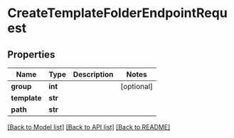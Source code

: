 # CreateTemplateFolderEndpointRequest

## Properties

Name | Type | Description | Notes
------------ | ------------- | ------------- | -------------
**group** | **int** |  | [optional] 
**template** | **str** |  | 
**path** | **str** |  | 

[[Back to Model list]](../#documentation-for-models) [[Back to API list]](../#documentation-for-api-endpoints) [[Back to README]](../)


